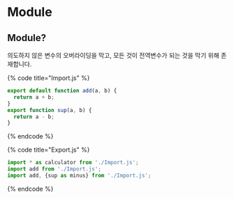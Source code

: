 # Module

## Module?

의도하지 않은 변수의 오버라이딩을 막고, 모든 것이 전역변수가 되는 것을 막기 위해 존재합니다.

{% code title="Import.js" %}
```javascript
export default function add(a, b) {
  return a + b;
}
export function sup(a, b) {
  return a - b;
}
```
{% endcode %}

{% code title="Export.js" %}
```javascript
import * as calculator from './Import.js';
import add from './Import.js';
import add, {sup as minus} from './Import.js';
```
{% endcode %}

